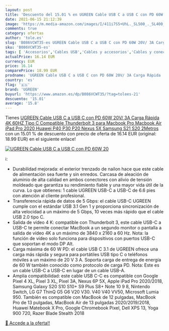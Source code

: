 ```yaml
---
layout: post
title: 'Descuento del 15.01 % en UGREEN Cable USB C a USB C con PD 60W 20'
date: 2021-06-15 21:12:39
image: 'https://m.media-amazon.com/images/I/411i7S5+UhL._SL500_._SL400_.jpg'
comments: true
category: ofertas
author: 'tole.es'
slug: 'B086VCWT35-es UGREEN Cable USB C a USB C con PD 60W 20V/ 3A Carga Rápida...'
sku: 'B086VCWT35-es'
tags: [ 'Accesorios','Cables USB','Cables y accesorios','Cables y conectores','Informática','ipad','ugreen', ]
actualPrice: 16.14 EUR
currency: EUR
price: 16.14
comparePrice: 18.99 EUR
prodname: 'UGREEN Cable USB C a USB C con PD 60W 20V/ 3A Carga Rápida  4K 60HZ Tipo C Compatible Thunderbolt 3 para Macbook Pro  Macbook Air  iPad Pro 2020  Huawei P40 P30 P20  Nexus 5X  Samsung S21 S20  2Metros'
country: 'es'
flag: '🇪🇸'
brand: 'UGREEN'
buyurl: 'https://www.amazon.es/dp/B086VCWT35/?tag=tolees-21'
descuento: '15.01'
average: '15.8'
---
```


Tienes [UGREEN Cable USB C a USB C con PD 60W 20V/ 3A Carga Rápida  4K 60HZ Tipo C Compatible Thunderbolt 3 para Macbook Pro  Macbook Air  iPad Pro 2020  Huawei P40 P30 P20  Nexus 5X  Samsung S21 S20  2Metros](https://www.amazon.es/dp/B086VCWT35/?tag=tolees-21) con un 15.01 % de descuento con precio de oferta de 16.14 EUR (original: 18.99 EUR) en el siguiente enlace!

[![UGREEN Cable USB C a USB C con PD 60W 20](https://m.media-amazon.com/images/I/411i7S5+UhL._SL500_._SL400_.jpg)](https://www.amazon.es/dp/B086VCWT35/?tag=tolees-21)

ℹ️:

- Durabilidad mejorada: el exterior trenzado de nailon hace que este cable de alimentación sea fuerte y sin enredos. Carcasa de aleación de aluminio de alta calidad en ambos conectores con alivio de tensión moldeado que garantiza su rendimiento fiable y una mayor vida útil de la curva. Lo que obtienes: 1 cable UGREEN USB-C a USB-C de 6.6 pies con atención al cliente profesional.
- Transferencia rápida de datos de 5 Gbps: el cable USB-C UGREEN cumple con el estándar USB 3.1 Gen 1 y proporciona sincronización de alta velocidad a un máximo de 5 Gbps, 10 veces más rápido que el cable USB 2.0 tipo C.
- Salida de vídeo 4 K: compatible con Thunderbolt 3, este cable USB-C a USB-C te permite conectar MacBook a un segundo monitor o pantalla a salida de vídeo 4K a un máximo de 3840 x 2160 a 60 Hz. Nota: la función de vídeo solo funciona para dispositivos con puertos USB-C que soportan el modo DP Alt.
- Carga máxima de 60 W PD: el cable USB C 3.1 de UGREEN ofrece una carga más rápida y segura para portátiles USB tipo C o teléfonos móviles a un máximo de 20 V 3 A. Soporta carga de entrega de energía de 60 W también conocido como protocolo de carga PD. Nota: Este es un cable USB-C a USB-C en lugar de un cable USB-A.
- Amplia compatibilidad: este cable USB C-C es compatible con Google Pixel 4 XL, Pixel 3 XL, Pixel 3A, Nexus 6P 5X, Apple iPad Pro 2020/2018, Samsung Galaxy S20 S10 S10+ S9 Plus S8+ Note 10 9 8, Nintendo Switch, LG G7 ThinQ G5 G6 V20 V30. V40 V40 VV50, Microsoft Lumia 950. También es compatible con MacBook de 12 pulgadas, MacBook Pro de 13 pulgadas, MacBook Air de 13 pulgadas 2020/2019/2018, Huawei Matebook X Pro, Google Chromebook Pixel, Dell XPS 13, Yoga 900 720, Razer Blade Stealth 2018

[🛒 Accede a la oferta!!](https://www.amazon.es/dp/B086VCWT35/?tag=tolees-21)
